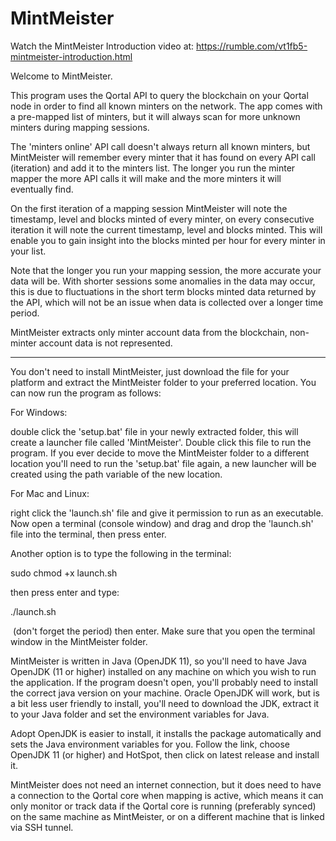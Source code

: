 # MintMeister

Watch the MintMeister Introduction video at: https://rumble.com/vt1fb5-mintmeister-introduction.html

Welcome to MintMeister.

This program uses the Qortal API to query the blockchain on your Qortal node in order to find all known minters on the network. The app comes with a pre-mapped list of minters, but it will always scan for more unknown minters during mapping sessions.

The 'minters online' API call doesn't always return all known minters, but MintMeister will remember every minter that it has found on every API call (iteration) and add it to the minters list. The longer you run the minter mapper the more API calls it will make and the more minters it will eventually find.

On the first iteration of a mapping session MintMeister will note the timestamp, level and blocks minted of every minter, on every consecutive iteration it will note the current timestamp, level and blocks minted. This will enable you to gain insight into the blocks minted per hour for every minter in your list.

Note that the longer you run your mapping session, the more accurate your data will be. With shorter sessions some anomalies in the data may occur, this is due to fluctuations in the short term blocks minted data returned by the API, which will not be an issue when data is collected over a longer time period.

MintMeister extracts only minter account data from the blockchain, non-minter account data is not represented.

---

You don't need to install MintMeister, just download the file for your platform and extract the MintMeister folder to your preferred location. You can now run the program as follows:

For Windows:

double click the 'setup.bat' file in your newly extracted folder, this will create a launcher file called 'MintMeister'. Double click this file to run the program. If you ever decide to move the MintMeister folder to a different location you'll need to run the 'setup.bat' file again, a new launcher will be created using the path variable of the new location.

For Mac and Linux:

right click the 'launch.sh' file and give it permission to run as an executable. Now open a terminal (console window) and drag and drop the 'launch.sh' file into the terminal, then press enter. 

Another option is to type the following in the terminal:

sudo chmod +x launch.sh

then press enter and type:

./launch.sh

 (don't forget the period) then enter. Make sure that you open the terminal window in the MintMeister folder.

MintMeister is written in Java (OpenJDK 11), so you'll need to have Java OpenJDK (11 or higher) installed on any machine on which you wish to run the application. If the program doesn't open, you'll probably need to install the correct java version on your machine. Oracle OpenJDK will work, but is a bit less user friendly to install, you'll need to download the JDK, extract it to your Java folder and set the environment variables for Java. 

Adopt OpenJDK is easier to install, it installs the package automatically and sets the Java environment variables for you. Follow the link, choose OpenJDK 11 (or higher) and HotSpot, then click on latest release and install it. 

MintMeister does not need an internet connection, but it does need to have a connection to the Qortal core when mapping is active, which means it can only monitor or track data if the Qortal core is running (preferably synced) on the same machine as MintMeister,  or on a different machine that is linked via SSH tunnel. 

